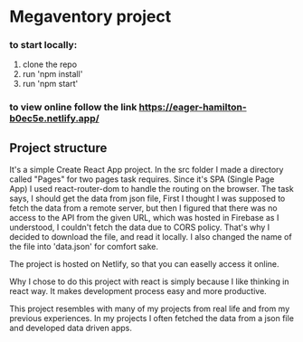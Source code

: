 # Megaventory project

### to start locally:
1. clone the repo
2. run 'npm install'
3. run 'npm start'

### to view online follow the link https://eager-hamilton-b0ec5e.netlify.app/ 

## Project structure

It's a simple Create React App project. In the src folder I made a directory called "Pages" for two pages task requires.
Since it's SPA (Single Page App) I used react-router-dom to handle the routing on the browser.
The task says, I should get the data from json file, First I thought I was supposed to fetch the data from a remote server, but then I figured that there was no access to the API from the given URL, which was hosted in Firebase as I understood, I couldn't fetch the data due to CORS policy. That's why I decided to download the file, and read it locally. I also changed the name of the file into 'data.json' for comfort sake.

The project is hosted on Netlify, so that you can easelly access it online. 

Why I chose to do this project with react is simply because I like thinking in react way. It makes development process easy and more productive.

This project resembles with many of my projects from real life and from my previous experiences. In my  projects I often fetched the data from a json file and developed data driven apps.
